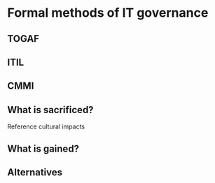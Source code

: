 # Formal methods of IT governance

## TOGAF

## ITIL

## CMMI

## What is sacrificed?
Reference cultural impacts

## What is gained?

## Alternatives
